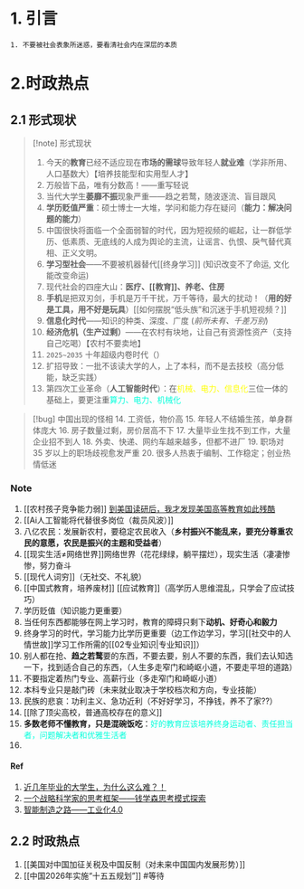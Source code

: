 # 1. 引言
```ad-warning
1. 不要被社会表象所迷惑，要看清社会内在深层的本质

```

# 2.时政热点
## 2.1 形式现状
> [!note] 形式现状
> 1. 今天的**教育**已经不适应现在**市场的需球**导致年轻人**就业难**（学非所用、人口基数大）【培养技能型和实用型人才】
> 2. 万般皆下品，唯有分数高！——重写轻说
> 3. 当代大学生**萎靡不振**现象严重——趋之若鹜，随波逐流、盲目跟风
> 4. **学历贬值严重**：硕士博士一大堆，学问和能力存在疑问（**能力：解决问题的能力**）
> 5. 中国很快将面临一个全面弱智的时代，因为短视频的崛起，让一群低学历、低素质、无底线的人成为舆论的主流，让谣言、仇恨、戾气替代真相、正义文明。
> 6. **学习型社会**——不要被机器替代[[终身学习]] (知识改变不了命运, 文化能改变命运)
> 7. 现代社会的四座大山：**医疗、[[教育]]、养老、住房**
> 8. **手机**是把双刃剑，手机是万千干扰，万千等待，最大的扰动！（**用的好是工具，用不好是玩具**）[[如何摆脱“低头族”和沉迷于手机短视频？]]
> 9. **信息化时代**——知识的种类、深度、广度 (*前所未有、千差万别*)
> 10. **经济危机（生产过剩）**——在农村有块地，让自己有资源性资产（支持自己吃喝）【农村不要卖地】
> 11. `2025~2035` 十年超级内卷时代（）
> 12. 扩招导致：一批不该读大学的人，上了本科，而不是去技校（高分低能，缺乏实践）
> 13. 第四次工业革命（**人工智能时代**）：在<font color="#ffff00">机械、电力、信息化</font>三位一体的基础上，要更注重<font color="#00ffdc">算力、电力、机械化</font>

> [!bug] 中国出现的怪相
> 14. 工资低，物价高
> 15. 年轻人不结婚生孩，单身群体庞大
> 16. 房子数量过剩，房价居高不下
> 17. 大量毕业生找不到工作，大量企业招不到人
> 18. 外卖、快递、网约车越来越多，但都不进厂
> 19. 职场对 35 岁以上的职场歧视愈发严重
> 20. 很多人热衷于编制、工作稳定；创业热情低迷

### Note
1. [[农村孩子竞争能力弱]] [到美国读研后，我才发现美国高等教育如此残酷](https://mp.weixin.qq.com/s/UVJhLsZWmjNpaKv53v7Z2A)
2. [[Ai人工智能将代替很多岗位（裁员风波）]]
3. 八亿农民：发展新农村，要稳定农民收入（**乡村振兴不能乱来，要充分尊重农民的意愿，农民是振兴的主题和受益者**）
4. [[现实生活≠网络世界]]网络世界（花花绿绿，躺平摆烂），现实生活（凄凄惨惨，努力奋斗
5.  [[现代人词穷]]（无社交、不礼貌）
6. [[中国式教育，培养废材]] [[应试教育]]（高学历人思维混乱，只学会了应试技巧）
7. 学历贬值（知识能力更重要）
8. 当任何东西都能够在网上学习时，教育的障碍只剩下**动机、好奇心和毅力**
9. 终身学习的时代，学习能力比学历更重要（边工作边学习，学习[[社交中的人情世故]]学习工作所需的[[02专业知识|专业知识]]）
10. 别人都在抢、**趋之若鹜**要的东西，不要去要，别人不要的东西，我们去认知选一下，找到适合自己的东西，（人生多走窄门和崎岖小道，不要走平坦的道路）
11. 不要指定着热门专业、高薪行业（多走窄门和崎岖小道）
12. 本科专业只是敲门砖（未来就业取决于学校档次和方向，专业技能）
13. 民族的悲哀：功利主义、急功近利（不好好学习，不挣钱，养不了家??）
14. [[除了顶尖高校，普通高校存在的意义]]
15. **多数老师不懂教育，只是混碗饭吃**：<font color="#00ffdc">好的教育应该培养终身运动者、责任担当者，问题解决者和优雅生活者</font>
16. 
#### Ref
1. [近几年毕业的大学生，为什么这么难？！](https://mp.weixin.qq.com/s/Zcs7Ub3btWe_rREE541VAQ)
2. [一个战略科学家的思考框架——钱学森思考模式探索](https://mp.weixin.qq.com/s/_6tUphh8OuaJKfv2O-5Fog)
3. [智能制造之路——工业化4.0](https://mp.weixin.qq.com/s/LZYchdP_9rmNg_aY4iIhCQ)
## 2.2 时政热点
1. [[美国对中国加征关税及中国反制（对未来中国国内发展形势）]]
2. [[中国2026年实施“十五五规划”]] #等待